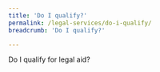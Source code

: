 ```yaml
---
title: 'Do I qualify?'
permalink: /legal-services/do-i-qualify/
breadcrumb: 'Do I qualify?'

---
```



Do I qualify for legal aid?
